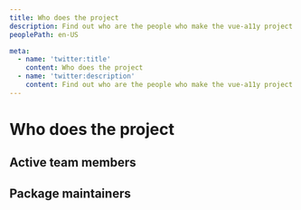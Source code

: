 ```yaml
---
title: Who does the project
description: Find out who are the people who make the vue-a11y project happen
peoplePath: en-US

meta:
  - name: 'twitter:title'
    content: Who does the project
  - name: 'twitter:description'
    content: Find out who are the people who make the vue-a11y project happen
---
```


# Who does the project

## Active team members

<list-people role="team"></list-people>

## Package maintainers

<list-people role="package"></list-people>
